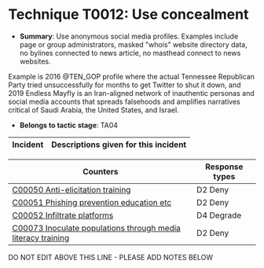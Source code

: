 # Technique T0012: Use concealment

* **Summary**: Use anonymous social media profiles. Examples include page or group administrators, masked "whois" website directory data, no bylines connected to news article, no masthead connect to news websites. 

Example is 2016 @TEN_GOP profile where the actual Tennessee Republican Party tried unsuccessfully for months to get Twitter to shut it down, and 2019 Endless Mayfly is an Iran-aligned network of inauthentic personas and social media accounts that spreads falsehoods and amplifies narratives critical of Saudi Arabia, the United States, and Israel.

* **Belongs to tactic stage**: TA04


| Incident | Descriptions given for this incident |
| -------- | -------------------- |



| Counters | Response types |
| -------- | -------------- |
| [C00050 Anti-elicitation training](../counters/C00050.md) | D2 Deny |
| [C00051 Phishing prevention education etc](../counters/C00051.md) | D2 Deny |
| [C00052 Infiltrate platforms](../counters/C00052.md) | D4 Degrade |
| [C00073 Inoculate populations through media literacy training](../counters/C00073.md) | D2 Deny |


DO NOT EDIT ABOVE THIS LINE - PLEASE ADD NOTES BELOW